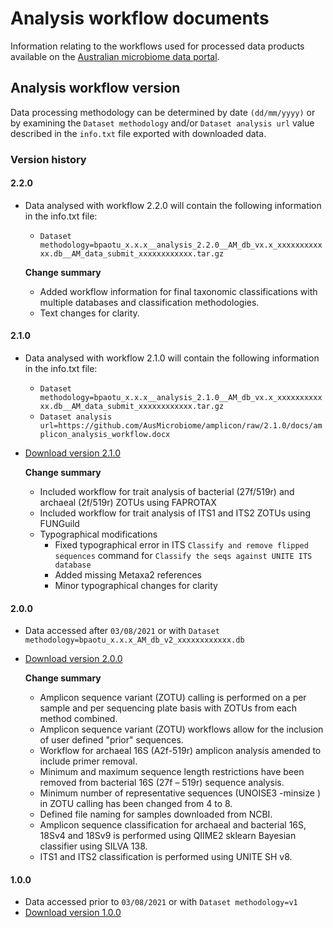 # Analysis workflow documents
Information relating to the workflows used for processed data products available on the [Australian microbiome data portal](https://data.bioplatforms.com/bpa/otu). 

## Analysis workflow version
Data processing methodology can be determined by date `(dd/mm/yyyy)` or by examining the `Dataset methodology` and/or `Dataset analysis url` value described in the `info.txt` file exported with downloaded data. 

### Version history

#### 2.2.0
- Data analysed with workflow 2.2.0 will contain the following information in the info.txt file:
  - `Dataset methodology=bpaotu_x.x.x__analysis_2.2.0__AM_db_vx.x_xxxxxxxxxxxx.db__AM_data_submit_xxxxxxxxxxxx.tar.gz`
   
   **Change summary**
   - Added workflow information for final taxonomic classifications with multiple databases and classification methodologies.
   - Text changes for clarity.

#### 2.1.0

- Data analysed with workflow 2.1.0 will contain the following information in the info.txt file:
  - `Dataset methodology=bpaotu_x.x.x__analysis_2.1.0__AM_db_vx.x_xxxxxxxxxxxx.db__AM_data_submit_xxxxxxxxxxxx.tar.gz`
  - `Dataset analysis url=https://github.com/AusMicrobiome/amplicon/raw/2.1.0/docs/amplicon_analysis_workflow.docx`
 - [Download version 2.1.0](https://github.com/AusMicrobiome/amplicon/raw/2.1.0/docs/amplicon_analysis_workflow.docx)
 
   **Change summary**
   - Included workflow for trait analysis of bacterial (27f/519r) and archaeal (2f/519r) ZOTUs using FAPROTAX
   - Included workflow for trait analysis of ITS1 and ITS2 ZOTUs using FUNGuild
   - Typographical modifications
     - Fixed typographical error in ITS `Classify and remove flipped sequences` command for `Classify the seqs against UNITE ITS database`
     - Added missing Metaxa2 references
     - Minor typographical changes for clarity

#### 2.0.0

- Data accessed after `03/08/2021` or with `Dataset methodology=bpaotu_x.x.x_AM_db_v2_xxxxxxxxxxxx.db`
- [Download version 2.0.0](https://github.com/AusMicrobiome/amplicon/raw/2.0.0/docs/amplicon_analysis_workflow.docx)

  **Change summary**
  - Amplicon sequence variant (ZOTU) calling is performed on a per sample and per sequencing plate basis with ZOTUs from each method combined.
  - Amplicon sequence variant (ZOTU) workflows allow for the inclusion of user defined "prior" sequences.
  - Workflow for archaeal 16S (A2f-519r) amplicon analysis amended to include primer removal.
  - Minimum and maximum sequence length restrictions have been removed from bacterial 16S (27f – 519r) sequence analysis.
  - Minimum number of representative sequences (UNOISE3 -minsize ) in ZOTU calling has been changed from 4 to 8.
  - Defined file naming for samples downloaded from NCBI.
  - Amplicon sequence classification for archaeal and bacterial 16S, 18Sv4 and 18Sv9 is performed using QIIME2 sklearn Bayesian classifier using SILVA 138.
  - ITS1 and ITS2 classification is performed using UNITE SH v8.

#### 1.0.0
- Data accessed prior to `03/08/2021` or with `Dataset methodology=v1`
- [Download version 1.0.0](https://github.com/AusMicrobiome/amplicon/raw/1.0.0/docs/amplicon_analysis_workflow.docx)
